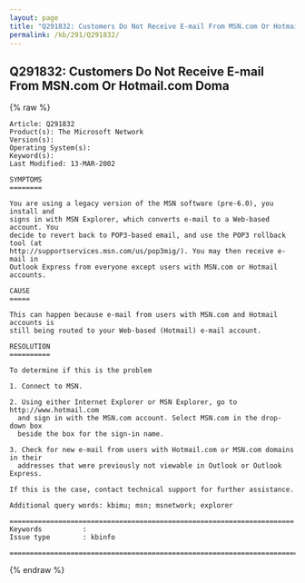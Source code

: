 ```yaml
---
layout: page
title: "Q291832: Customers Do Not Receive E-mail From MSN.com Or Hotmail.com Doma"
permalink: /kb/291/Q291832/
---
```


## Q291832: Customers Do Not Receive E-mail From MSN.com Or Hotmail.com Doma

{% raw %}

	Article: Q291832
	Product(s): The Microsoft Network
	Version(s): 
	Operating System(s): 
	Keyword(s): 
	Last Modified: 13-MAR-2002
	
	SYMPTOMS
	========
	
	You are using a legacy version of the MSN software (pre-6.0), you install and
	signs in with MSN Explorer, which converts e-mail to a Web-based account. You
	decide to revert back to POP3-based email, and use the POP3 rollback tool (at
	http://supportservices.msn.com/us/pop3mig/). You may then receive e-mail in
	Outlook Express from everyone except users with MSN.com or Hotmail accounts.
	
	CAUSE
	=====
	
	This can happen because e-mail from users with MSN.com and Hotmail accounts is
	still being routed to your Web-based (Hotmail) e-mail account.
	
	RESOLUTION
	==========
	
	To determine if this is the problem
	
	1. Connect to MSN.
	
	2. Using either Internet Explorer or MSN Explorer, go to http://www.hotmail.com
	  and sign in with the MSN.com account. Select MSN.com in the drop-down box
	  beside the box for the sign-in name.
	
	3. Check for new e-mail from users with Hotmail.com or MSN.com domains in their
	  addresses that were previously not viewable in Outlook or Outlook Express.
	
	If this is the case, contact technical support for further assistance.
	
	Additional query words: kbimu; msn; msnetwork; explorer
	
	======================================================================
	Keywords          :  
	Issue type        : kbinfo
	
	=============================================================================
	

{% endraw %}

